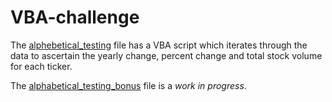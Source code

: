 # VBA-challenge

The [alphebetical_testing](https://drive.google.com/file/d/1XcDeVKWVfHCzoIJrEdgFiKq1Y4mbtMdq/view?usp=sharing) file has a VBA script which iterates through the data to ascertain the yearly change, percent change and total stock volume for each ticker.

The [alphabetical_testing_bonus](https://drive.google.com/file/d/1AAYHhN5UJXIi-2UoC31pixln3qXbW5tP/view?usp=sharing) file is a *work in progress*. 
